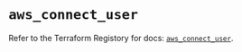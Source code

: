 # `aws_connect_user`

Refer to the Terraform Registory for docs: [`aws_connect_user`](https://registry.terraform.io/providers/hashicorp/aws/5.5.0/docs/resources/connect_user).

